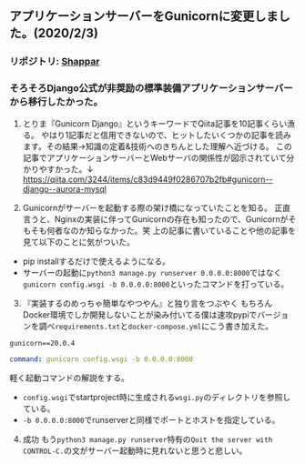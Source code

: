 ## アプリケーションサーバーをGunicornに変更しました。(2020/2/3)
### リポジトリ: [Shappar](https://github.com/Hirochon/Shappar)

### そろそろDjango公式が非奨励の標準装備アプリケーションサーバーから移行したかった。
1. とりま『Gunicorn Django』というキーワードでQiita記事を10記事くらい漁る。
やはり1記事だと信用できないので、ヒットしたいくつかの記事を読みます。その結果→知識の定着&技術へのきちんとした理解へ近づける。
この記事でアプリケーションサーバーとWebサーバの関係性が図示されていて分かりやすかった。↓
https://qiita.com/3244/items/c83d9449f0286707b2fb#gunicorn--django--aurora-mysql

2. Gunicornがサーバーを起動する際の架け橋になっていたことを知る。
正直言うと、Nginxの実装に伴ってGunicornの存在も知ったので、Gunicornがそもそも何者なのか知らなかった。笑
上の記事に書いていることや他の記事を見て以下のことに気がついた。
- pip installするだけで使えるようになる。
- サーバーの起動に`python3 manage.py runserver 0.0.0.0:8000`ではなく`gunicorn config.wsgi -b 0.0.0.0:8000`といったコマンドを打っている。

3. 『実装するのめっちゃ簡単なやつやん』と独り言をつぶやく
もちろんDocker環境でしか開発しないことが染み付いてる僕は速攻pypiでバージョンを調べ`requirements.txt`と`docker-compose.yml`にこう書き加えた。

```text:requirements.txt
gunicorn==20.0.4
```

```yaml:docker-compose.yml
command: gunicorn config.wsgi -b 0.0.0.0:8000
```

軽く起動コマンドの解説をする。
- `config.wsgi`でstartproject時に生成される`wsgi.py`のディレクトリを参照している。
- `-b 0.0.0.0:8000`でrunserverと同様でポートとホストを指定している。

4. 成功
もう`python3 manage.py runserver`特有の`Quit the server with CONTROL-C.`の文がサーバー起動時に見れないと思うと悲しい。